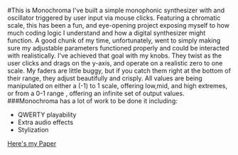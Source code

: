 #This is Monochroma
I've built a simple monophonic synthesizer with and oscillator triggered by user input via mouse clicks. Featuring a chromatic scale, this has been a fun, and eye-opening project exposing myself to how much coding logic I understand and how a digital synthesizer might function. A good chunk of my time, unfortunately, went to simply making sure my adjustable parameters functioned properly and could be interacted with realistically. I've achieved that goal with my knobs. They twist as the user clicks and drags on the y-axis, and operate on a realistic zero to one scale. My faders are little buggy, but if you catch them right at the bottom of their range, they adjust beautifully and crisply. All values are being manipulated on either a (-1) to 1 scale, offering low,mid, and high extremes, or from a 0-1 range , offering an infinite set of output values.
###Monochroma has a lot of work to be done it including:
- QWERTY playability
- Extra audio effects
- Stylization

[Here's my Paper](https://github.com/goodrichnic/goodrichnic.github.io/blob/master/P5%20Mini%20Synth.pdf)
